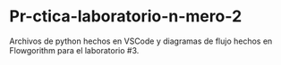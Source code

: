 # Pr-ctica-laboratorio-n-mero-2
Archivos de python hechos en VSCode y diagramas de flujo hechos en Flowgorithm para el laboratorio #3.
